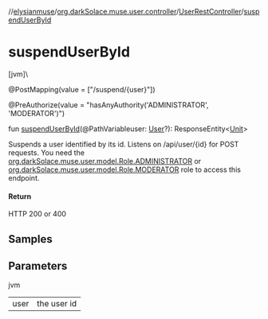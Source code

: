 //[elysianmuse](../../../index.md)/[org.darkSolace.muse.user.controller](../index.md)/[UserRestController](index.md)/[suspendUserById](suspend-user-by-id.md)

# suspendUserById

[jvm]\

@PostMapping(value = ["/suspend/{user}"])

@PreAuthorize(value = "hasAnyAuthority('ADMINISTRATOR', 'MODERATOR')")

fun [suspendUserById](suspend-user-by-id.md)(@PathVariableuser: [User](../../org.darkSolace.muse.user.model/-user/index.md)?): ResponseEntity&lt;[Unit](https://kotlinlang.org/api/latest/jvm/stdlib/kotlin/-unit/index.html)&gt;

Suspends a user identified by its id. Listens on /api/user/{id} for POST requests. You need the [org.darkSolace.muse.user.model.Role.ADMINISTRATOR](../../org.darkSolace.muse.user.model/-role/-a-d-m-i-n-i-s-t-r-a-t-o-r/index.md) or [org.darkSolace.muse.user.model.Role.MODERATOR](../../org.darkSolace.muse.user.model/-role/-m-o-d-e-r-a-t-o-r/index.md) role to access this endpoint.

#### Return

HTTP 200 or 400

## Samples

## Parameters

jvm

| | |
|---|---|
| user | the user id |
